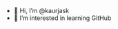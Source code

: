 - 👋 Hi, I’m @kaurjask
- 👀 I’m interested in learning GitHub 


<!---
Good job with learning a new software language. I will become a professional in this language. 
--->
